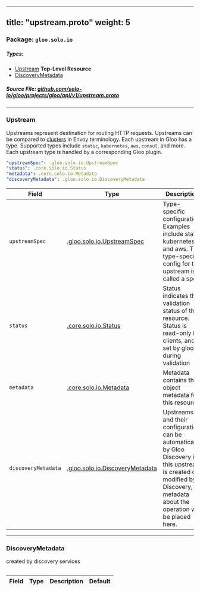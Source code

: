 
---
title: "upstream.proto"
weight: 5
---

<!-- Code generated by solo-kit. DO NOT EDIT. -->


### Package: `gloo.solo.io` 
##### Types:


- [Upstream](#Upstream) **Top-Level Resource**
- [DiscoveryMetadata](#DiscoveryMetadata)
  



##### Source File: [github.com/solo-io/gloo/projects/gloo/api/v1/upstream.proto](https://github.com/solo-io/gloo/blob/master/projects/gloo/api/v1/upstream.proto)





---
### <a name="Upstream">Upstream</a>

 

Upstreams represent destination for routing HTTP requests. Upstreams can be compared to
[clusters](https://www.envoyproxy.io/docs/envoy/latest/api-v1/cluster_manager/cluster.html?highlight=cluster) in Envoy terminology.
Each upstream in Gloo has a type. Supported types include `static`, `kubernetes`, `aws`, `consul`, and more.
Each upstream type is handled by a corresponding Gloo plugin.

```yaml
"upstreamSpec": .gloo.solo.io.UpstreamSpec
"status": .core.solo.io.Status
"metadata": .core.solo.io.Metadata
"discoveryMetadata": .gloo.solo.io.DiscoveryMetadata

```

| Field | Type | Description | Default |
| ----- | ---- | ----------- |----------- | 
| `upstreamSpec` | [.gloo.solo.io.UpstreamSpec](../plugins.proto.sk#UpstreamSpec) | Type-specific configuration. Examples include static, kubernetes, and aws. The type-specific config for the upstream is called a spec. |  |
| `status` | [.core.solo.io.Status](../../../../../../solo-kit/api/v1/status.proto.sk#Status) | Status indicates the validation status of the resource. Status is read-only by clients, and set by gloo during validation |  |
| `metadata` | [.core.solo.io.Metadata](../../../../../../solo-kit/api/v1/metadata.proto.sk#Metadata) | Metadata contains the object metadata for this resource |  |
| `discoveryMetadata` | [.gloo.solo.io.DiscoveryMetadata](../upstream.proto.sk#DiscoveryMetadata) | Upstreams and their configuration can be automatically by Gloo Discovery if this upstream is created or modified by Discovery, metadata about the operation will be placed here. |  |




---
### <a name="DiscoveryMetadata">DiscoveryMetadata</a>

 
created by discovery services

```yaml

```

| Field | Type | Description | Default |
| ----- | ---- | ----------- |----------- | 





<!-- Start of HubSpot Embed Code -->
<script type="text/javascript" id="hs-script-loader" async defer src="//js.hs-scripts.com/5130874.js"></script>
<!-- End of HubSpot Embed Code -->
